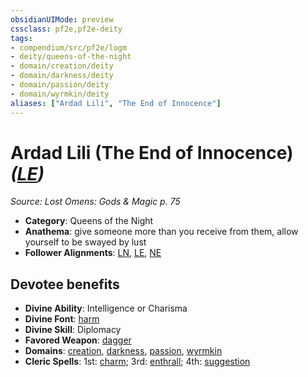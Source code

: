 ```yaml
---
obsidianUIMode: preview
cssclass: pf2e,pf2e-deity
tags:
- compendium/src/pf2e/logm
- deity/queens-of-the-night
- domain/creation/deity
- domain/darkness/deity
- domain/passion/deity
- domain/wyrmkin/deity
aliases: ["Ardad Lili", "The End of Innocence"]
---
```

# Ardad Lili (The End of Innocence) *([LE](rules/traits/lawful-evil-b1.md))*  
*Source: Lost Omens: Gods & Magic p. 75*  

- **Category**: Queens of the Night
- **Anathema**: give someone more than you receive from them, allow yourself to be swayed by lust
- **Follower Alignments**: [LN](rules/traits/lawful-neutral-b1.md), [LE](rules/traits/lawful-evil-b1.md), [NE](rules/traits/neutral-evil-b1.md)

## Devotee benefits

- **Divine Ability**: Intelligence or Charisma
- **Divine Font**: [harm](compendium/spells/harm.md)
- **Divine Skill**: Diplomacy
- **Favored Weapon**: [dagger](compendium/equipment/items/dagger.md)
- **Domains**: [creation](compendium/setting/domains.md#Creation), [darkness](compendium/setting/domains.md#Darkness), [passion](compendium/setting/domains.md#Passion), [wyrmkin](compendium/setting/domains.md#Wyrmkin)
- **Cleric Spells**: 1st: [charm](compendium/spells/charm.md); 3rd: [enthrall](compendium/spells/enthrall.md); 4th: [suggestion](compendium/spells/suggestion.md)